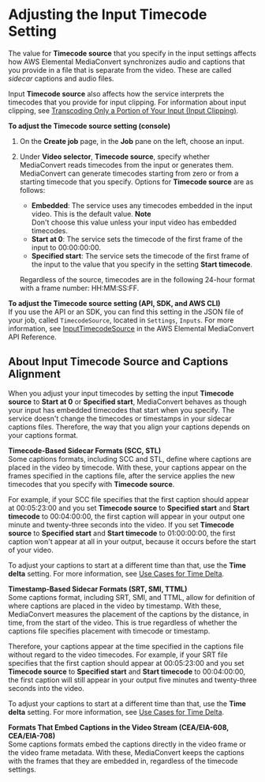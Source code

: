 # Adjusting the Input Timecode Setting<a name="timecode-input"></a>

The value for **Timecode source** that you specify in the input settings affects how AWS Elemental MediaConvert synchronizes audio and captions that you provide in a file that is separate from the video\. These are called *sidecar* captions and audio files\.

Input **Timecode source** also affects how the service interprets the timecodes that you provide for input clipping\. For information about input clipping, see [Transcoding Only a Portion of Your Input \(Input Clipping\)](input-clipping-stitching.md)\.

**To adjust the **Timecode source** setting \(console\)**

1. On the **Create job** page, in the **Job** pane on the left, choose an input\.

1. Under **Video selector**, **Timecode source**, specify whether MediaConvert reads timecodes from the input or generates them\. MediaConvert can generate timecodes starting from zero or from a starting timecode that you specify\. Options for **Timecode source** are as follows:
   + **Embedded**: The service uses any timecodes embedded in the input video\. This is the default value\. 
**Note**  
Don't choose this value unless your input video has embedded timecodes\.
   + **Start at 0**: The service sets the timecode of the first frame of the input to 00:00:00:00\.
   + **Specified start**: The service sets the timecode of the first frame of the input to the value that you specify in the setting **Start timecode**\.

   Regardless of the source, timecodes are in the following 24\-hour format with a frame number: HH:MM:SS:FF\.

**To adjust the **Timecode source** setting \(API, SDK, and AWS CLI\)**  
If you use the API or an SDK, you can find this setting in the JSON file of your job, called `TimecodeSource`, located in `Settings`, `Inputs`\. For more information, see [InputTimecodeSource](https://docs.aws.amazon.com/mediaconvert/latest/apireference/jobs.html#jobs-model-inputtimecodesource) in the AWS Elemental MediaConvert API Reference\.

## About Input Timecode Source and Captions Alignment<a name="about-input-timecode-source-and-captions-alignment"></a>

When you adjust your input timecodes by setting the input **Timecode source** to **Start at 0** or **Specified start**, MediaConvert behaves as though your input has embedded timecodes that start when you specify\. The service doesn't change the timecodes or timestamps in your sidecar captions files\. Therefore, the way that you align your captions depends on your captions format\.

**Timecode\-Based Sidecar Formats \(SCC, STL\)**  
Some captions formats, including SCC and STL, define where captions are placed in the video by timecode\. With these, your captions appear on the frames specified in the captions file, after the service applies the new timecodes that you specify with **Timecode source**\.

For example, if your SCC file specifies that the first caption should appear at 00:05:23:00 and you set **Timecode source** to **Specified start** and **Start timecode** to 00:04:00:00, the first caption will appear in your output one minute and twenty\-three seconds into the video\. If you set **Timecode source** to **Specified start** and **Start timecode** to 01:00:00:00, the first caption won't appear at all in your output, because it occurs before the start of your video\.

To adjust your captions to start at a different time than that, use the **Time delta** setting\. For more information, see [Use Cases for Time Delta](time-delta-use-cases.md)\.

**Timestamp\-Based Sidecar Formats \(SRT, SMI, TTML\)**  
Some captions format, including SRT, SMI, and TTML, allow for definition of where captions are placed in the video by timestamp\. With these, MediaConvert measures the placement of the captions by the distance, in time, from the start of the video\. This is true regardless of whether the captions file specifies placement with timecode or timestamp\.

Therefore, your captions appear at the time specified in the captions file without regard to the video timecodes\. For example, if your SRT file specifies that the first caption should appear at 00:05:23:00 and you set **Timecode source** to **Specified start** and **Start timecode** to 00:04:00:00, the first caption will still appear in your output five minutes and twenty\-three seconds into the video\.

To adjust your captions to start at a different time than that, use the **Time delta** setting\. For more information, see [Use Cases for Time Delta](time-delta-use-cases.md)\.

**Formats That Embed Captions in the Video Stream \(CEA/EIA\-608, CEA/EIA\-708\)**  
Some captions formats embed the captions directly in the video frame or the video frame metadata\. With these, MediaConvert keeps the captions with the frames that they are embedded in, regardless of the timecode settings\.